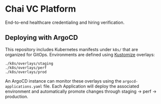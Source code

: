 # Chai VC Platform

End-to-end healthcare credentialing and hiring verification.

## Deploying with ArgoCD

This repository includes Kubernetes manifests under `k8s/` that are organized for GitOps. Environments are defined using [Kustomize](https://kustomize.io/) overlays:

```
./k8s/overlays/staging
./k8s/overlays/perf
./k8s/overlays/prod
```

An ArgoCD instance can monitor these overlays using the `argocd-applications.yaml` file. Each Application will deploy the associated environment and automatically promote changes through staging → perf → production.
